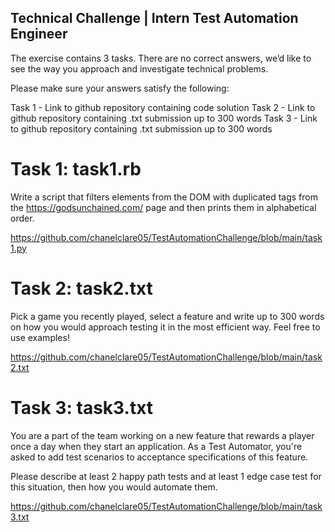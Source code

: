 ## Technical Challenge | Intern Test Automation Engineer


The exercise contains 3 tasks. There are no correct answers, we’d like to see the way you approach and investigate technical problems.

Please make sure your answers satisfy the following:

Task 1 - Link to github repository containing code solution
Task 2 - Link to github repository containing .txt submission up to 300 words
Task 3 - Link to github repository containing .txt submission up to 300 words

# Task 1: task1.rb
Write a script that filters elements from the DOM with duplicated tags from the https://godsunchained.com/ page and then prints them in alphabetical order.

https://github.com/chanelclare05/TestAutomationChallenge/blob/main/task1.py

# Task 2: task2.txt
Pick a game you recently played, select a feature and write up to 300 words on how you would approach testing it in the most efficient way. Feel free to use examples!

https://github.com/chanelclare05/TestAutomationChallenge/blob/main/task2.txt

# Task 3: task3.txt
You are a part of the team working on a new feature that rewards a player once a day when they start an application. As a Test Automator, you're asked to add test scenarios to acceptance specifications of this feature.

Please describe at least 2 happy path tests and at least 1 edge case test for this situation, then how you would automate them.

https://github.com/chanelclare05/TestAutomationChallenge/blob/main/task3.txt


